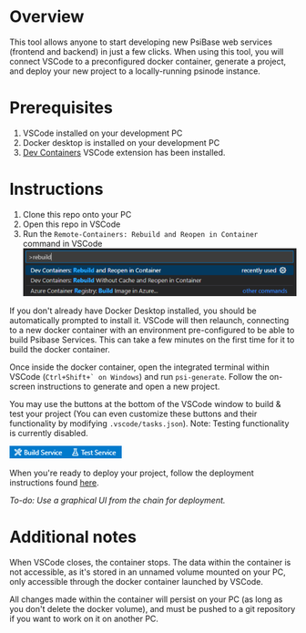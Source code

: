 # Overview

This tool allows anyone to start developing new PsiBase web services (frontend and backend) in just a few clicks. When using this tool, you will connect VSCode to a preconfigured docker container, generate a project, and deploy your new project to a locally-running psinode instance.

# Prerequisites

1. VSCode installed on your development PC
2. Docker desktop is installed on your development PC
3. [Dev Containers](https://marketplace.visualstudio.com/items?itemName=ms-vscode-remote.remote-containers) VSCode extension has been installed.

# Instructions

1. Clone this repo onto your PC
2. Open this repo in VSCode
3. Run the `Remote-Containers: Rebuild and Reopen in Container` command in VSCode
![](/res/rebuild_reopen.png)

If you don't already have Docker Desktop installed, you should be automatically prompted to install it. VSCode will then relaunch, connecting to a new docker container with an environment pre-configured to be able to build Psibase Services. This can take a few minutes on the first time for it to build the docker container.

Once inside the docker container, open the integrated terminal within VSCode (```Ctrl+Shift+` on Windows```) and run `psi-generate`. Follow the on-screen instructions to generate and open a new project.

You may use the buttons at the bottom of the VSCode window to build & test your project (You can even customize these buttons and their functionality by modifying `.vscode/tasks.json`). Note: Testing functionality is currently disabled.

![](/res/build_test.png)

When you're ready to deploy your project, follow the deployment instructions found [here](https://doc-sys.psibase.io/cpp-service/basic/index.html#deploying-the-service).

*To-do: Use a graphical UI from the chain for deployment.*

# Additional notes

When VSCode closes, the container stops. The data within the container is not accessible, as it's stored in an unnamed volume mounted on your PC, only accessible through the docker container launched by VSCode.

All changes made within the container will persist on your PC (as long as you don't delete the docker volume), and must be pushed to a git repository if you want to work on it on another PC.
